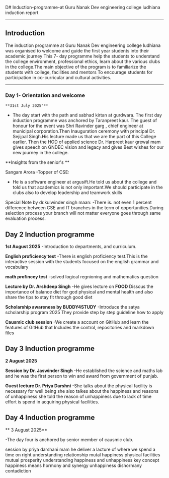 D# Induction-programme-at Guru Nanak Dev engineering college ludhiana induction report 


----

## Introduction 
The induction programme at Guru Nanak Dev engineering college ludhiana was organised to welcome and guide the first year students into their academic journey
This 7- day programme help the students to understand the college environment, professional ethics, learn about the various clubs in the college.The main objective of the program is to familiarize the students with college, facilities and mentors 
To encourage students for participation in co-curricular and cultural activities.

---

### **Day 1- Orientation and welcome** 
    **31st July 2025"** 

- The day start with the path and sabhad kirtan at gurdwara. The first day induction programme was anchored by Taranpreet kaur. The guest of honour for the event was Shri Ravinder garg , chief engineer at municipal corporation.Then Inauguration ceremony with principal Dr. Sejijpal Singh.His lecture made us that we are the part of this College earlier.
Then the HOD of applied science Dr. Harpreet kaur grewal mam gives speech on GNDEC vision and legacy and gives Best wishes for our new journey in the college.

**Insights from the senior's **

Sangam Arora -Topper of CSE:
- He is a software engineer at argusift.He told us about the college and told us that academics is not only important.We should participate in the clubs also to develop leadership and teamwork skills 

Special Note by dr.kulwinder singh maan:
-There is. not even 1 percent difference between CSE and IT branches in the term of opportunities.During selection process your branch will not matter everyone goes through same evaluation process.

## Day 2 Induction programme ##
   **1st August 2025**
-Introduction to departments, and curriculum.
 
**English proficiency test**
-There is english proficiency test.This is the interactive session with the students focused on the english grammar and vocabulary 

**math profincey test**
-solved logical regnioning and mathematics question 

**Lecture by Dr. Arshdeep Singh**
-He gives lecture on **FOOD**
Disscus the importance of balance diet for god physical and mental health and also share the tips to stay fit through good diet 

**Scholarship awareness by BUDDY4STUDY**
-Introduce the satya scholarship program 2025 They provide step by step guideline how to apply 

**Causmic club session**
-We create a account on GitHub and learn the features of GitHub that Includes the control, repositories and markdown files 

## Day 3 Induction programme ##
**2 August 2025**

**Session by Dr. Jaswinder Singh**
-He established the science and maths lab and he was the first person to win and award from government of punjab.
 
**Guest lecture Dr. Priya Darshni**
-She talks about the physical facility is necessary for well being she also talkes about the happiness and reasons of unhappiness she told the reason of unhappiness due to lack of time effort is spend in acquiring physical facilities.

## Day 4 Induction programme ##
** 3 August 2025**

-The day four is anchored by senior member of causmic club.

session by priya darshani mam 
he deliver a lacture of where we spend a time on 
right understanding 
relationship mutal happiness 
physical facilities mutual prosperity 
understanding happiness and unhappiness 
key concept 
happiness means hormony and synergy 
unhappiness dishormany contadiction 



